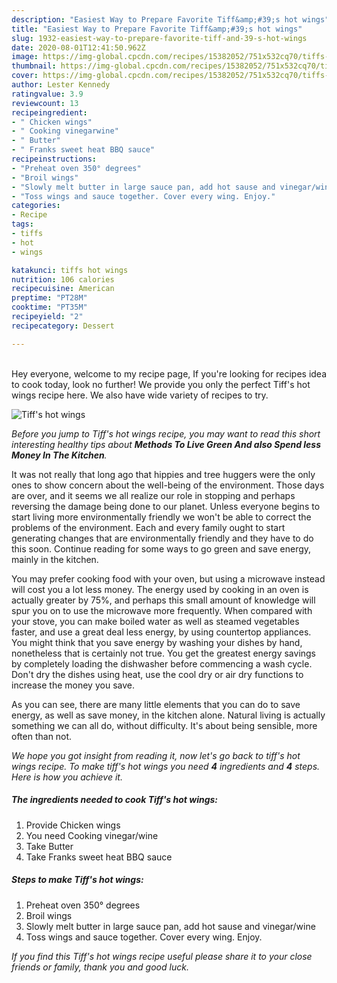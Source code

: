 ```yaml
---
description: "Easiest Way to Prepare Favorite Tiff&amp;#39;s hot wings"
title: "Easiest Way to Prepare Favorite Tiff&amp;#39;s hot wings"
slug: 1932-easiest-way-to-prepare-favorite-tiff-and-39-s-hot-wings
date: 2020-08-01T12:41:50.962Z
image: https://img-global.cpcdn.com/recipes/15382052/751x532cq70/tiffs-hot-wings-recipe-main-photo.jpg
thumbnail: https://img-global.cpcdn.com/recipes/15382052/751x532cq70/tiffs-hot-wings-recipe-main-photo.jpg
cover: https://img-global.cpcdn.com/recipes/15382052/751x532cq70/tiffs-hot-wings-recipe-main-photo.jpg
author: Lester Kennedy
ratingvalue: 3.9
reviewcount: 13
recipeingredient:
- " Chicken wings"
- " Cooking vinegarwine"
- " Butter"
- " Franks sweet heat BBQ sauce"
recipeinstructions:
- "Preheat oven 350° degrees"
- "Broil wings"
- "Slowly melt butter in large sauce pan, add hot sause and vinegar/wine"
- "Toss wings and sauce together. Cover every wing. Enjoy."
categories:
- Recipe
tags:
- tiffs
- hot
- wings

katakunci: tiffs hot wings 
nutrition: 106 calories
recipecuisine: American
preptime: "PT28M"
cooktime: "PT35M"
recipeyield: "2"
recipecategory: Dessert

---
```

<br>
Hey everyone, welcome to my recipe page, If you're looking for recipes idea to cook today, look no further! We provide you only the perfect Tiff&#39;s hot wings recipe here. We also have wide variety of recipes to try.
<br>


![Tiff&#39;s hot wings](https://img-global.cpcdn.com/recipes/15382052/751x532cq70/tiffs-hot-wings-recipe-main-photo.jpg)

<i>Before you jump to Tiff&#39;s hot wings recipe, you may want to read this short interesting healthy tips about 
<strong>Methods To Live Green And also Spend less Money In The Kitchen</strong>.</i>
</br>

It was not really that long ago that hippies and tree huggers were the only ones to show concern about the well-being of the environment. Those days are over, and it seems we all realize our role in stopping and perhaps reversing the damage being done to our planet. Unless everyone begins to start living more environmentally friendly we won't be able to correct the problems of the environment. Each and every family ought to start generating changes that are environmentally friendly and they have to do this soon. Continue reading for some ways to go green and save energy, mainly in the kitchen.

You may prefer cooking food with your oven, but using a microwave instead will cost you a lot less money. The energy used by cooking in an oven is actually greater by 75%, and perhaps this small amount of knowledge will spur you on to use the microwave more frequently. When compared with your stove, you can make boiled water as well as steamed vegetables faster, and use a great deal less energy, by using countertop appliances. You might think that you save energy by washing your dishes by hand, nonetheless that is certainly not true. You get the greatest energy savings by completely loading the dishwasher before commencing a wash cycle. Don't dry the dishes using heat, use the cool dry or air dry functions to increase the money you save.

As you can see, there are many little elements that you can do to save energy, as well as save money, in the kitchen alone. Natural living is actually something we can all do, without difficulty. It's about being sensible, more often than not.


<i>We hope you got insight from reading it, now let's go back to tiff&#39;s hot wings recipe. To make tiff&#39;s hot wings you need <strong>4</strong> ingredients and <strong>4</strong> steps. Here is how you achieve it.
</i>

##### The ingredients needed to cook Tiff&#39;s hot wings:

1. Provide  Chicken wings
1. You need  Cooking vinegar/wine
1. Take  Butter
1. Take  Franks sweet heat BBQ sauce


##### Steps to make Tiff&#39;s hot wings:

1. Preheat oven 350° degrees
1. Broil wings
1. Slowly melt butter in large sauce pan, add hot sause and vinegar/wine
1. Toss wings and sauce together. Cover every wing. Enjoy.


<i>If you find this Tiff&#39;s hot wings recipe useful please share it to your close friends or family, thank you and good luck.</i>
